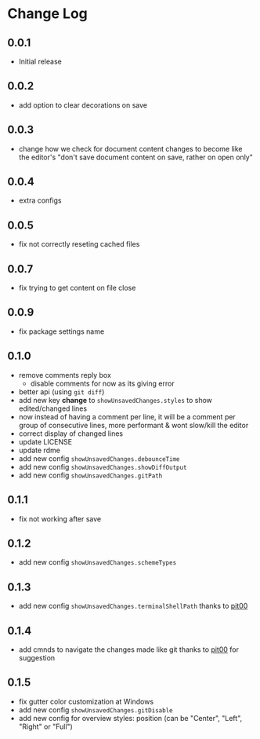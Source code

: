 # Change Log

## 0.0.1

- Initial release

## 0.0.2

- add option to clear decorations on save

## 0.0.3

- change how we check for document content changes to become like the editor's "don't save document content on save, rather on open only"

## 0.0.4

- extra configs

## 0.0.5

- fix not correctly reseting cached files

## 0.0.7

- fix trying to get content on file close

## 0.0.9

- fix package settings name

## 0.1.0

- remove comments reply box
    - disable comments for now as its giving error
- better api (using `git diff`)
- add new key **change** to `showUnsavedChanges.styles` to show edited/changed lines
- now instead of having a comment per line, it will be a comment per group of consecutive lines, more performant & wont slow/kill the editor
- correct display of changed lines
- update LICENSE
- update rdme
- add new config `showUnsavedChanges.debounceTime`
- add new config `showUnsavedChanges.showDiffOutput`
- add new config `showUnsavedChanges.gitPath`

## 0.1.1

- fix not working after save

## 0.1.2

- add new config `showUnsavedChanges.schemeTypes`

## 0.1.3

- add new config `showUnsavedChanges.terminalShellPath` thanks to [pit00](https://github.com/pit00)

## 0.1.4

- add cmnds to navigate the changes made like git thanks to [pit00](https://github.com/pit00) for suggestion

## 0.1.5

- fix gutter color customization at Windows
- add new config `showUnsavedChanges.gitDisable`
- add new config for overview styles: position (can be "Center", "Left", "Right" or "Full")
